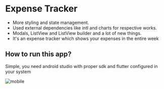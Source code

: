 # Expense Tracker
- More styling and state management.
- Used external dependencies like intl and charts for respective works.
- Modals, ListView and ListView builder and a lot of new things.
- It's an expense tracker which shows your expenses in the entire week

## How to run this app?
Simple, you need android studio with proper sdk and flutter configured in your system

![mobile](https://i.imgur.com/kLSFvSV.png)
